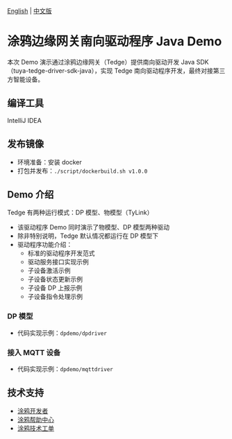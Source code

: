 [English](README.md) | [中文版](README_CN.md)

# 涂鸦边缘网关南向驱动程序 Java Demo

本次 Demo 演示通过涂鸦边缘网关（Tedge）提供南向驱动开发 Java SDK（tuya-tedge-driver-sdk-java），实现 Tedge 南向驱动程序开发，最终对接第三方智能设备。

## 编译工具

IntelliJ IDEA

## 发布镜像
* 环境准备：安装 docker
* 打包并发布：`./script/dockerbuild.sh v1.0.0`

## Demo 介绍

Tedge 有两种运行模式：DP 模型、物模型（TyLink）
* 该驱动程序 Demo 同时演示了物模型、DP 模型两种驱动
* 除非特别说明，Tedge 默认情况都运行在 DP 模型下
* 驱动程序功能介绍：
    - 标准的驱动程序开发范式
    - 驱动服务接口实现示例
    - 子设备激活示例
    - 子设备状态更新示例
    - 子设备 DP 上报示例
    - 子设备指令处理示例

### DP 模型

* 代码实现示例：`dpdemo/dpdriver`

### 接入 MQTT 设备

* 代码实现示例：`dpdemo/mqttdriver`

## 技术支持

- [涂鸦开发者](https://developer.tuya.com/)
- [涂鸦帮助中心](https://support.tuya.com/cn/help)
- [涂鸦技术工单](https://service.console.tuya.com/)